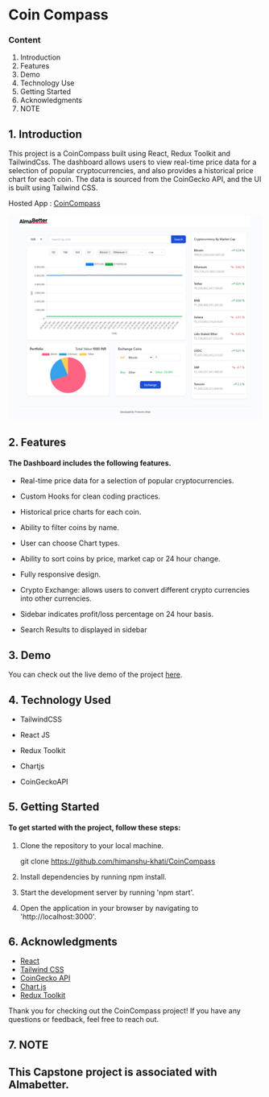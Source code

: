# Coin Compass

### Content

1. Introduction
2. Features
3. Demo
4. Technology Use
5. Getting Started
6. Acknowledgments
7. NOTE

## 1. Introduction

This project is a CoinCompass built using React, Redux Toolkit and TailwindCss. The dashboard allows users to view real-time price data for a selection of popular cryptocurrencies, and also provides a historical price chart for each coin. The data is sourced from the CoinGecko API, and the UI is built using Tailwind CSS.

Hosted App : [CoinCompass](https://coincompass.web.app)

![ss-crypto dashboard](./public/scrnli_2_8_2024_2-59-27%20PM.png)

## 2. Features

#### The Dashboard includes the following features.

- Real-time price data for a selection of popular cryptocurrencies.

- Custom Hooks for clean coding practices.

- Historical price charts for each coin.

- Ability to filter coins by name.

- User can choose Chart types.

- Ability to sort coins by price, market cap or 24 hour change.

- Fully responsive design.

- Crypto Exchange: allows users to convert different crypto currencies into other currencies.

- Sidebar indicates profit/loss percentage on 24 hour basis.

- Search Results to displayed in sidebar

## 3. Demo

You can check out the live demo of the project [here](https://coincompass.web.app).

## 4. Technology Used

- TailwindCSS

- React JS

- Redux Toolkit

- Chartjs

- CoinGeckoAPI

## 5. Getting Started

#### To get started with the project, follow these steps:

1. Clone the repository to your local machine.

   git clone https://github.com/himanshu-khati/CoinCompass

2. Install dependencies by running npm install.

3. Start the development server by running 'npm start'.

4. Open the application in your browser by navigating to 'http://localhost:3000'.

## 6. Acknowledgments

- [React](https://reactjs.org/)
- [Tailwind CSS](https://tailwindcss.com/)
- [CoinGecko API](https://www.coingecko.com/en/api)
- [Chart.js](https://www.chartjs.org/)
- [Redux Toolkit](https://redux-toolkit.js.org/)

Thank you for checking out the CoinCompass project! If you have any questions or feedback, feel free to reach out.

## 7. NOTE

## This Capstone project is associated with Almabetter.
